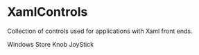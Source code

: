 XamlControls
============

Collection of controls used for applications with Xaml front ends.

Windows Store
  Knob
  JoyStick
